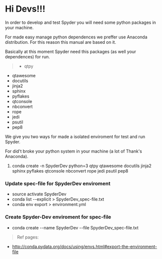 # Hi Devs!!!

In order to develop and test Spyder you will need some python packages in your machine.

For made easy manage python dependences we preffer use Anaconda distribution. For this reason this manual are based on it.

Basically at this moment Spyder need this packages (as well your dependences) for run.

> * qtpy
* qtawesome 
* docutils 
* jinja2 
* sphinx 
* pyflakes 
* qtconsole 
* nbconvert 
* rope 
* jedi 
* psutil 
* pep8

We give you two ways for made a isolated enviroment for test and run Spyder.

For did't broke your python system in your machine (a lot of Thank's Anaconda).

1. conda create -n SpyderDev python=3 qtpy  qtawesome docutils jinja2 sphinx pyflakes qtconsole nbconvert rope jedi psutil pep8

### Update spec-file for SpyderDev enviroment
* source activate SpyderDev
* conda list --explicit >  SpyderDev_spec-file.txt
* conda env export > environment.yml

### Create Spyder-Dev enviroment for spec-file
* conda create --name SpyderDev --file SpyderDev_spec-file.txt


> Ref pages:
* http://conda.pydata.org/docs/using/envs.html#export-the-environment-file